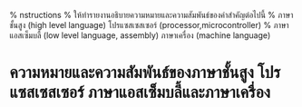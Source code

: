 % nstructions
% ให้ทำรายงานอธิบายความหมายและความสัมพันธ์ของคำสำคัญต่อไปนี้
% ภาษาชั้นสูง (high level language) โปรแซสเซสเซอร์ (processor,microcontroller)
% ภาษาแอสเซ็มบลี้ (low level language, assembly) ภาษาเครื่อง (machine language)
# ความหมายและความสัมพันธ์ของภาษาชั้นสูง โปรแซสเซสเซอร์ ภาษาแอสเซ็มบลี้และภาษาเครื่อง
